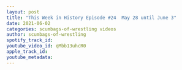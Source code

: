 ```yaml
---
layout: post
title: "This Week in History Episode #24  May 28 until June 3"
date: 2021-06-02
categories: scumbags-of-wrestling videos
author: scumbags-of-wrestling
spotify_track_id: 
youtube_video_id: qMbb13uhcR0
apple_track_id: 
youtube_metadata: 
---
```

